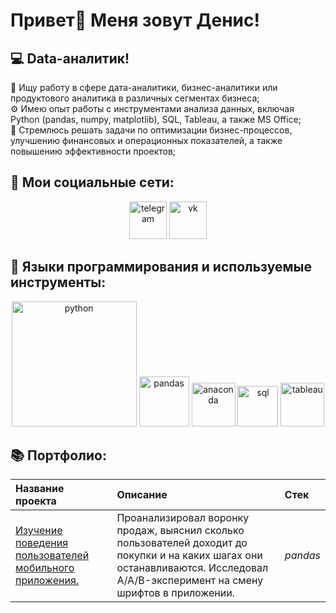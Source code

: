 # Привет👋 Меня зовут Денис!

## 💻 Data-аналитик!  
📝 Ищу работу в сфере дата-аналитики, бизнес-аналитики или продуктового аналитика в различных сегментах бизнеса;  
⚙️ Имею опыт работы с инструментами анализа данных, включая Python (pandas, numpy, matplotlib), SQL, Tableau, а также MS Office;  
📌 Стремлюсь решать задачи по оптимизации бизнес-процессов, улучшению финансовых и операционных показателей, а также повышению эффективности проектов;  

 ## 📩 Мои социальные сети: 
<div align="center">  
 
[<img src='https://github.com/user-attachments/assets/9841404e-443b-493e-8c54-d541b5a4900a' alt='telegram' width="60" />](https://t.me/denzo174) [<img src='https://github.com/user-attachments/assets/4ab91553-be4f-4e5e-a28f-a0ddb9e337c2' alt='vk' width="60" />](https://vk.com/den4uk1992)
</div>

## 🔧 Языки программирования и используемые инструменты:  
<div align="center">  
 
<img src='https://github.com/user-attachments/assets/37822b2d-1e81-4378-bac7-3f0ae6de947a' alt='python' width="200" />
<img src='https://github.com/user-attachments/assets/da179763-ab9e-4d7a-9faa-00abb1b00602' alt='pandas' width="80" />
<img src='https://github.com/user-attachments/assets/7c678638-feb3-4c96-b0b0-c042fdb00469' alt='anaconda' width="70" />
<img src='https://github.com/user-attachments/assets/464e17e8-fe2c-4f78-be7f-93ddcf11c085' alt='sql' width="65" />
<img src='https://github.com/user-attachments/assets/f4b3be33-d325-435c-81ea-6e4289139922' alt='tableau' width="70" />

</div>

## 📚 Портфолио:   
| Название проекта | Описание | Стек | 
| :---------------------- | :---------------------- | :---------------------- |
| [Изучение поведения пользователей мобильного приложения.](https://github.com/DenZo-web/Practicum_projects/blob/main/Assembly%20project/Assembly%20project%202.ipynb) | Проанализировал воронку продаж, выяснил сколько пользователей доходит до покупки и на каких шагах они останавливаются. Исследовал A/A/B-эксперимент на смену шрифтов в приложении. | *pandas* |
